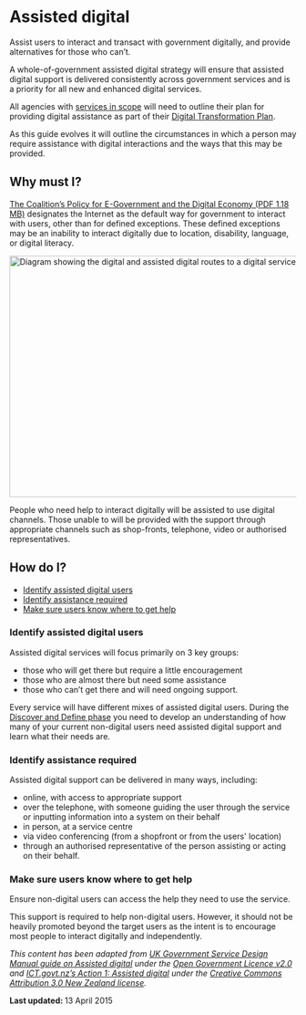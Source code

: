 <h1>Assisted digital</h1>
Assist users to interact and transact with government digitally, and provide alternatives for those who can’t.<p><a id="top" name="top"></a>A whole-of-government assisted digital strategy will ensure that assisted digital support is delivered consistently across government services and is a priority for all new and enhanced digital services.</p>
<p>All agencies with <a href="/standard/scope-digital-service-standard">services in scope</a> will need to outline their plan for providing digital assistance as part of their <a href="/standard/digital-transformation-plan">Digital Transformation Plan</a>.</p>
<p>As this guide evolves it will outline the circumstances in which a person may require assistance with digital interactions and the ways that this may be provided.</p>
<h2>Why must I?</h2>
<p><a href="http://lpaweb-static.s3.amazonaws.com/Coalition%27s%20Policy%20for%20E-Government%20and%20the%20Digital%20Economy.pdf" target="_blank" title="Exiting DTO website">The Coalition’s Policy for E-Government and the Digital Economy (PDF 1.18 MB)</a> designates the Internet as the default way for government to interact with users, other than for defined exceptions. These defined exceptions may be an inability to interact digitally due to location, disability, language, or digital literacy.</p>
<p><img alt="Diagram showing the digital and assisted digital routes to a digital service" title="diagram showing that most users can access digital services but some users will need assistance" height="423" width="858" class="media-element file-full" typeof="foaf:Image" src="/sites/g/files/net466/f/styles/large/public/assist_dig_0.png?itok=-dy2ORDw" /></p>
<p>People who need help to interact digitally will be assisted to use digital channels. Those unable to will be provided with the support through appropriate channels such as shop-fronts, telephone, video or authorised representatives.</p>
<h2>How do I?</h2>
<ul><li><a href="#identifyAD">Identify assisted digital users</a></li>
<li><a href="#identifyAR">Identify assistance required</a></li>
<li><a href="#makesureusers">Make sure users know where to get help</a></li>
</ul><h3><a id="identifyAD" name="identifyAD"></a>Identify assisted digital users</h3>
<p class="lead-in">Assisted digital services will focus primarily on 3 key groups:</p>
<ul><li>those who will get there but require a little encouragement</li>
<li>those who are almost there but need some assistance</li>
<li>those who can’t get there and will need ongoing support.</li>
</ul><p>Every service will have different mixes of assisted digital users. During the <a href="/standard/service-design-process#discoverdefine">Discover and Define phase</a> you need to develop an understanding of how many of your current non-digital users need assisted digital support and learn what their needs are.</p>
<h3><a id="identifyAR" name="identifyAR"></a>Identify assistance required</h3>
<p class="lead-in">Assisted digital support can be delivered in many ways, including:</p>
<ul><li>online, with access to appropriate support</li>
<li>over the telephone, with someone guiding the user through the service or inputting information into a system on their behalf</li>
<li>in person, at a service centre</li>
<li>via video conferencing (from a shopfront or from the users' location)</li>
<li>through an authorised representative of the person assisting or acting on their behalf.</li>
</ul><h3><a id="makesureusers" name="makesureusers"></a>Make sure users know where to get help</h3>
<p>Ensure non-digital users can access the help they need to use the service.</p>
<p>This support is required to help non-digital users. However, it should not be heavily promoted beyond the target users as the intent is to encourage most people to interact digitally and independently. </p>
<p><em>This content has been adapted from ​<a href="https://www.gov.uk/service-manual/assisted-digital/index.html">UK Government Service Design Manual guide on Assisted digital</a> under the <a href="http://www.nationalarchives.gov.uk/doc/open-government-licence/version/2/">Open Government Licence v2.0</a> and ​<a href="https://ict.govt.nz/programmes-and-initiatives/digital-transformation/result-10/action-01/">ICT.govt.nz’s Action 1: Assisted digital</a> under the <a href="http://creativecommons.org/licenses/by/3.0/nz/">Creative Commons Attribution 3.0 New Zealand license</a>.</em></p>
<p><strong>Last updated: </strong><span>13 April 2015 </span><strong>
